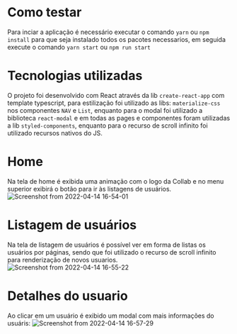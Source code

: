 # Como testar

Para inciar a aplicação é necessário executar o comando `yarn` ou `npm install` para que seja instalado todos os pacotes necessarios, em seguida execute o comando `yarn start` ou `npm run start`

# Tecnologias utilizadas
O projeto foi desenvolvido com React através da lib `create-react-app` com template typescript, para estilização foi utilizado as libs: `materialize-css` nos componentes `NAV` e `List`, enquanto para o modal foi utilizado a biblioteca `react-modal` e em todas as pages e componentes foram utilizadas a lib `styled-components`, enquanto para o recurso de scroll infinito foi utilizado recursos nativos do JS. 

# Home

Na tela de home é exibida uma animação com o logo da Collab e no menu superior exibirá o botão para ir às listagens de usuários.
![Screenshot from 2022-04-14 16-54-01](https://user-images.githubusercontent.com/71765438/163465812-c13801ef-15f7-419e-909e-196a0464877c.png)

# Listagem de usuários

Na tela de listagem de usuários é possível ver em forma de listas os usuários por páginas, sendo que foi utilizado o recurso de scroll infinito para renderização de novos usuarios.
![Screenshot from 2022-04-14 16-55-22](https://user-images.githubusercontent.com/71765438/163465943-c8ef6472-aac0-4715-980f-5074ac644795.png)

# Detalhes do usuario

Ao clicar em um usuário  é exibido um modal com mais informações do usuáris:
![Screenshot from 2022-04-14 16-57-29](https://user-images.githubusercontent.com/71765438/163466224-2d44c66e-9075-476a-9cc9-7e2801101178.png)

